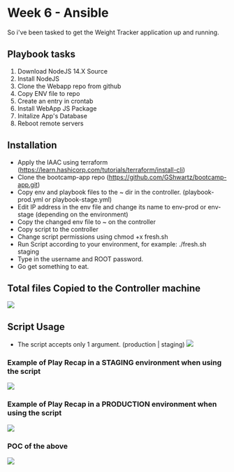 # Week 6 - Ansible
So i've been tasked to get the Weight Tracker application up and running. <br />

## Playbook tasks
  1. Download NodeJS 14.X Source
  2. Install NodeJS
  3. Clone the Webapp repo from github
  4. Copy ENV file to repo
  5. Create an entry in crontab
  6. Install WebApp JS Package
  7. Initalize App's Database
  8. Reboot remote servers
  
## Installation
  - Apply the IAAC using terraform (https://learn.hashicorp.com/tutorials/terraform/install-cli)
  - Clone the bootcamp-app repo (https://github.com/GShwartz/bootcamp-app.git)
  - Copy env and playbook files to the ~ dir in the controller. (playbook-prod.yml or playbook-stage.yml)
  - Edit IP address in the env file and change its name to env-prod or env-stage (depending on the environment)
  - Copy the changed env file to ~ on the controller
  - Copy script to the controller
  - Change script permissions using chmod +x fresh.sh
  - Run Script according to your environment, for example: ./fresh.sh staging <br />
  - Type in the username and ROOT password.
  - Go get something to eat.

## Total files Copied to the Controller machine
<img src="https://i.postimg.cc/43LcYjSV/total-files-in-controller.jpg"> <br />

## Script Usage
  * The script accepts only 1 argument. (production | staging)
<img src="https://i.postimg.cc/dVwTCKcf/staging-script-usage.jpg"> <br />

### Example of Play Recap in a STAGING environment when using the script
<img src="https://i.postimg.cc/J4TXV2kH/stage-andible-recap.jpg"> <br />

### Example of Play Recap in a PRODUCTION environment when using the script <br />
<img src="https://i.postimg.cc/d1YPBvwb/prod-andible-recap.jpg"> <br />

### POC of the above
<img src="https://i.postimg.cc/qqwyM8k1/poc.jpg"> <br />
